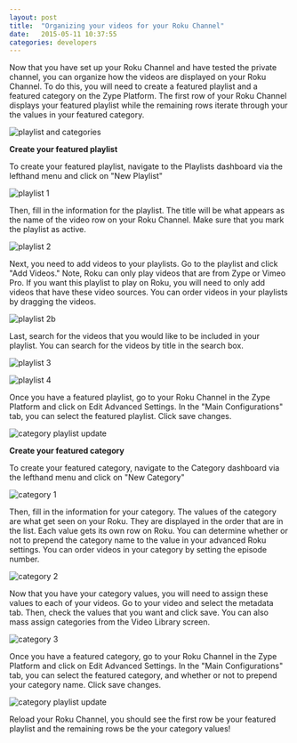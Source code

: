 ```yaml
---
layout: post
title:  "Organizing your videos for your Roku Channel"
date:   2015-05-11 10:37:55
categories: developers
---
```


Now that you have set up your Roku Channel and have tested the private channel, you
can organize how the videos are displayed on your Roku Channel. To do this,
you will need to create a featured playlist and a featured category on the Zype Platform. The first row
of your Roku Channel displays your featured playlist while the remaining rows iterate
through your the values in your featured category.

![playlist and categories]({{site.url}}/assets/Categories,%20Playlists%20and%20Your%20Roku%20App/roku_playlist.png)

**Create your featured playlist**

To create your featured playlist, navigate to the Playlists dashboard via the lefthand
menu and click on "New Playlist"

![playlist 1]({{site.url}}/assets/roku/playlist_1.png)

Then, fill in the information for the playlist. The title will be what appears as the
name of the video row on your Roku Channel. Make sure that you mark the playlist as active.

![playlist 2]({{site.url}}/assets/roku/playlist_2.png)

Next, you need to add videos to your playlists. Go to the playlist and click "Add Videos."
Note, Roku can only play videos that are from Zype or Vimeo Pro. If you want this playlist
to play on Roku, you will need to only add videos that have these video sources. You
can order videos in your playlists by dragging the videos.

![playlist 2b]({{site.url}}/assets/roku/playlist_2b.png)

Last, search for the videos that you would like to be included in your playlist. You
can search for the videos by title in the search box.

![playlist 3]({{site.url}}/assets/roku/playlist_3.png)

![playlist 4]({{site.url}}/assets/roku/playlist_2c.png)

Once you have a featured playlist, go to your Roku Channel in the Zype Platform and
click on Edit Advanced Settings. In the "Main Configurations" tab, you can select
the featured playlist. Click save changes.

![category playlist update]({{site.url}}/assets/roku/update_channel_playlist.png)


**Create your featured category**

To create your featured category, navigate to the Category dashboard via the lefthand
menu and click on "New Category"

![category 1]({{site.url}}/assets/roku/category_1.png)

Then, fill in the information for your category. The values of the category are what get
seen on your Roku. They are displayed in the order that are in the list. Each value
gets its own row on Roku. You can determine whether or not to prepend the category name
to the value in your advanced Roku settings. You can order videos in your category by setting
the episode number.

![category 2]({{site.url}}/assets/roku/category_2.png)

Now that you have your category values, you will need to assign these values to each
of your videos. Go to your video and select the metadata tab. Then, check the values
that you want and click save. You can also mass assign categories from the Video Library screen.

![category 3]({{site.url}}/assets/roku/category_3.png)

Once you have a featured category, go to your Roku Channel in the Zype Platform and
click on Edit Advanced Settings. In the "Main Configurations" tab, you can select
the featured category, and whether or not to prepend your category name.
Click save changes.

![category playlist update]({{site.url}}/assets/roku/update_channel_playlist.png)

Reload your Roku Channel, you should see the first row be your featured playlist and the
remaining rows be the your category values!

